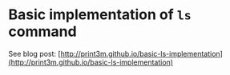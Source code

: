 # Basic implementation of `ls` command
See blog post: [http://print3m.github.io/basic-ls-implementation](http://print3m.github.io/basic-ls-implementation)
